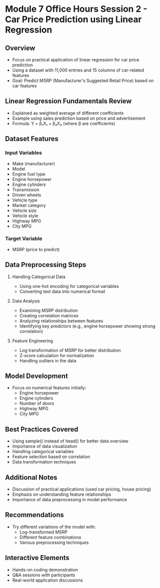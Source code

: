 # Module 7 Office Hours Session 2 - Car Price Prediction using Linear Regression

## Overview
- Focus on practical application of linear regression for car price prediction
- Using a dataset with 11,000 entries and 15 columns of car-related features
- Goal: Predict MSRP (Manufacturer's Suggested Retail Price) based on car features

## Linear Regression Fundamentals Review
- Explained as weighted average of different coefficients
- Example using sales prediction based on price and advertisement
- Formula: Y = β₁X₁ + β₂X₂ (where β are coefficients)

## Dataset Features
### Input Variables
- Make (manufacturer)
- Model
- Engine fuel type
- Engine horsepower
- Engine cylinders
- Transmission
- Driven wheels
- Vehicle type
- Market category
- Vehicle size
- Vehicle style
- Highway MPG
- City MPG

### Target Variable
- MSRP (price to predict)

## Data Preprocessing Steps
1. Handling Categorical Data
   - Using one-hot encoding for categorical variables
   - Converting text data into numerical format

2. Data Analysis
   - Examining MSRP distribution
   - Creating correlation matrices
   - Analyzing relationships between features
   - Identifying key predictors (e.g., engine horsepower showing strong correlation)

3. Feature Engineering
   - Log transformation of MSRP for better distribution
   - Z-score calculation for normalization
   - Handling outliers in the data

## Model Development
- Focus on numerical features initially:
  - Engine horsepower
  - Engine cylinders
  - Number of doors
  - Highway MPG
  - City MPG

## Best Practices Covered
- Using sample() instead of head() for better data overview
- Importance of data visualization
- Handling categorical variables
- Feature selection based on correlation
- Data transformation techniques

## Additional Notes
- Discussion of practical applications (used car pricing, house pricing)
- Emphasis on understanding feature relationships
- Importance of data preprocessing in model performance

## Recommendations
- Try different variations of the model with:
  - Log-transformed MSRP
  - Different feature combinations
  - Various preprocessing techniques

## Interactive Elements
- Hands-on coding demonstration
- Q&A sessions with participants
- Real-world application discussions